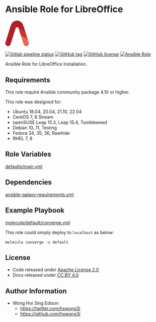 # Ansible Role for LibreOffice

<img src="/alvistack.svg" width="75" alt="AlviStack">

[![Gitlab pipeline status](https://img.shields.io/gitlab/pipeline/alvistack/ansible-role-libreoffice/master)](https://gitlab.com/alvistack/ansible-role-libreoffice/-/pipelines)
[![GitHub tag](https://img.shields.io/github/tag/alvistack/ansible-role-libreoffice.svg)](https://github.com/alvistack/ansible-role-libreoffice/tags)
[![GitHub license](https://img.shields.io/github/license/alvistack/ansible-role-libreoffice.svg)](https://github.com/alvistack/ansible-role-libreoffice/blob/master/LICENSE)
[![Ansible Role](https://img.shields.io/badge/galaxy-alvistack.libreoffice-blue.svg)](https://galaxy.ansible.com/alvistack/libreoffice)

Ansible Role for LibreOffice Installation.

## Requirements

This role require Ansible community package 4.10 or higher.

This role was designed for:

  - Ubuntu 18.04, 20.04, 21.10, 22.04
  - CentOS 7, 8 Stream
  - openSUSE Leap 15.3, Leap 15.4, Tumbleweed
  - Debian 10, 11, Testing
  - Fedora 34, 35, 36, Rawhide
  - RHEL 7, 8

## Role Variables

[defaults/main.yml](defaults/main.yml)

## Dependencies

[ansible-galaxy-requirements.yml](ansible-galaxy-requirements.yml)

## Example Playbook

[molecule/default/converge.yml](molecule/default/converge.yml)

This role could simply deploy to `localhost` as below:

    molecule converge -s default

## License

  - Code released under [Apache License 2.0](LICENSE)
  - Docs released under [CC BY 4.0](http://creativecommons.org/licenses/by/4.0/)

## Author Information

  - Wong Hoi Sing Edison
      - <https://twitter.com/hswong3i>
      - <https://github.com/hswong3i>

